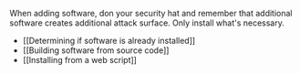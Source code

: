 When adding software, don your security hat and remember that additional software creates additional attack surface. Only install what's necessary.

- [[Determining if software is already installed]]
- [[Building software from source code]]
- [[Installing from a web script]]